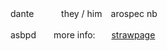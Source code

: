 dante　 　 ​
​
they / him　arospec nb
​

asbpd　　more info: ​
​
　[strawpage](https://summerfrisb.straw.page)　

